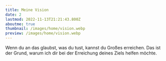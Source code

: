 ```yaml
---
title: Meine Vision
date: 2
lastmod: 2022-11-13T21:21:43.800Z
aboutme: true
thumbnail: /images/home/vision.webp
preview: /images/home/vision.webp
---
```


Wenn du an das glaubst, was du tust, kannst du Großes erreichen. Das ist der Grund, warum ich dir bei der Erreichung deines Ziels helfen möchte.